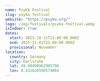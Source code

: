 ```yaml
---
name: PsyKA Festival
slug: psyka-festival
website: "https://psyka.org/"
logo: /img/festivals/psyka-festival.webp
isIndoor: true
dates:
  start: 2025-10-31T23:00:00.000Z
  end: 2025-11-01T23:00:00.000Z
  provisional: November
location:
  country: Germany
  city: Karlsruhe
  lat: 49.00490962905796
  lon: 8.431626590579864
---
```

